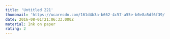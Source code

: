 ```yaml
---
title: 'Untitled 221'
thumbnail: 'https://ucarecdn.com/161d4b3a-b662-4c57-a55e-b0e8a5df6f39/'
date: 2016-08-01T21:06:33.000Z
material: Ink on paper
rating: 2
---
```

